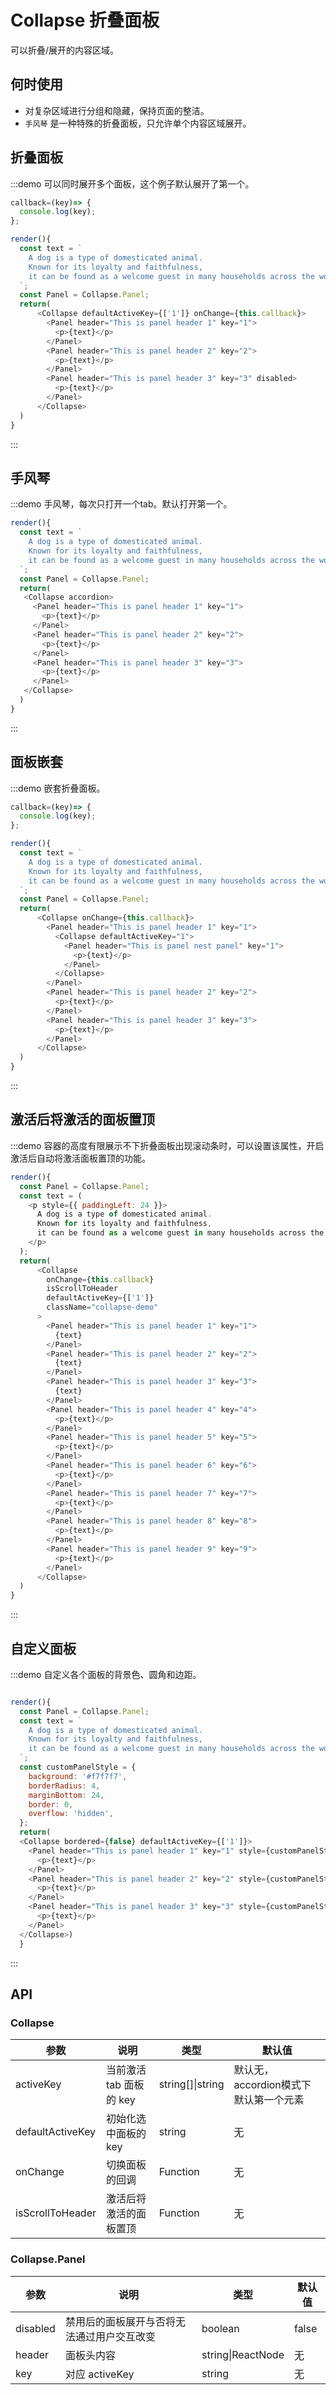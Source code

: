 # Collapse 折叠面板

可以折叠/展开的内容区域。

## 何时使用

- 对复杂区域进行分组和隐藏，保持页面的整洁。
- `手风琴` 是一种特殊的折叠面板，只允许单个内容区域展开。

## 折叠面板

:::demo 可以同时展开多个面板，这个例子默认展开了第一个。

```js
callback=(key)=> {
  console.log(key);
};

render(){
  const text = `
    A dog is a type of domesticated animal.
    Known for its loyalty and faithfulness,
    it can be found as a welcome guest in many households across the world.
  `;
  const Panel = Collapse.Panel;
  return(
      <Collapse defaultActiveKey={['1']} onChange={this.callback}>
        <Panel header="This is panel header 1" key="1">
          <p>{text}</p>
        </Panel>
        <Panel header="This is panel header 2" key="2">
          <p>{text}</p>
        </Panel>
        <Panel header="This is panel header 3" key="3" disabled>
          <p>{text}</p>
        </Panel>
      </Collapse>
  )
}
```
:::

<style>
p {
  margin: 0;
}
</style>

## 手风琴

:::demo 手风琴，每次只打开一个tab。默认打开第一个。

```js
render(){
  const text = `
    A dog is a type of domesticated animal.
    Known for its loyalty and faithfulness,
    it can be found as a welcome guest in many households across the world.
  `;
  const Panel = Collapse.Panel;
  return(
   <Collapse accordion>
     <Panel header="This is panel header 1" key="1">
       <p>{text}</p>
     </Panel>
     <Panel header="This is panel header 2" key="2">
       <p>{text}</p>
     </Panel>
     <Panel header="This is panel header 3" key="3">
       <p>{text}</p>
     </Panel>
   </Collapse>
  )
}

```
:::

## 面板嵌套

:::demo 嵌套折叠面板。

```js
callback=(key)=> {
  console.log(key);
};

render(){
  const text = `
    A dog is a type of domesticated animal.
    Known for its loyalty and faithfulness,
    it can be found as a welcome guest in many households across the world.
  `;
  const Panel = Collapse.Panel;
  return(
      <Collapse onChange={this.callback}>
        <Panel header="This is panel header 1" key="1">
          <Collapse defaultActiveKey="1">
            <Panel header="This is panel nest panel" key="1">
              <p>{text}</p>
            </Panel>
          </Collapse>
        </Panel>
        <Panel header="This is panel header 2" key="2">
          <p>{text}</p>
        </Panel>
        <Panel header="This is panel header 3" key="3">
          <p>{text}</p>
        </Panel>
      </Collapse>
  )
}
```
:::

## 激活后将激活的面板置顶

:::demo 容器的高度有限展示不下折叠面板出现滚动条时，可以设置该属性，开启激活后自动将激活面板置顶的功能。

```js
render(){
  const Panel = Collapse.Panel;
  const text = (
    <p style={{ paddingLeft: 24 }}>
      A dog is a type of domesticated animal.
      Known for its loyalty and faithfulness,
      it can be found as a welcome guest in many households across the world.
    </p>
  );
  return(
      <Collapse 
        onChange={this.callback}
        isScrollToHeader
        defaultActiveKey={['1']}
        className="collapse-demo"
      >
        <Panel header="This is panel header 1" key="1">
          {text}
        </Panel>
        <Panel header="This is panel header 2" key="2">
          {text}
        </Panel>
        <Panel header="This is panel header 3" key="3">
          {text}
        </Panel>
        <Panel header="This is panel header 4" key="4">
          <p>{text}</p>
        </Panel>
        <Panel header="This is panel header 5" key="5">
          <p>{text}</p>
        </Panel>
        <Panel header="This is panel header 6" key="6">
          <p>{text}</p>
        </Panel>
        <Panel header="This is panel header 7" key="7">
          <p>{text}</p>
        </Panel>
        <Panel header="This is panel header 8" key="8">
          <p>{text}</p>
        </Panel>
        <Panel header="This is panel header 9" key="9">
          <p>{text}</p>
        </Panel>
      </Collapse>
  )
}
```
:::

<style>
.collapse-demo {
  height: 260px;
}
</style>

## 自定义面板

:::demo 自定义各个面板的背景色、圆角和边距。

```js

render(){
  const Panel = Collapse.Panel;
  const text = `
    A dog is a type of domesticated animal.
    Known for its loyalty and faithfulness,
    it can be found as a welcome guest in many households across the world.
  `;
  const customPanelStyle = {
    background: '#f7f7f7',
    borderRadius: 4,
    marginBottom: 24,
    border: 0,
    overflow: 'hidden',
  };
  return(
  <Collapse bordered={false} defaultActiveKey={['1']}>
    <Panel header="This is panel header 1" key="1" style={customPanelStyle}>
      <p>{text}</p>
    </Panel>
    <Panel header="This is panel header 2" key="2" style={customPanelStyle}>
      <p>{text}</p>
    </Panel>
    <Panel header="This is panel header 3" key="3" style={customPanelStyle}>
      <p>{text}</p>
    </Panel>
  </Collapse>)
  }
```
:::

## API

### Collapse

| 参数 | 说明 | 类型 | 默认值 |
| --- | --- | --- | --- |
| activeKey | 当前激活 tab 面板的 key | string\[]\|string | 默认无，accordion模式下默认第一个元素 |
| defaultActiveKey | 初始化选中面板的 key | string | 无 |
| onChange | 切换面板的回调 | Function | 无 |
| isScrollToHeader | 激活后将激活的面板置顶 | Function | 无 |

### Collapse.Panel

| 参数 | 说明 | 类型 | 默认值 |
| --- | --- | --- | --- |
| disabled | 禁用后的面板展开与否将无法通过用户交互改变 | boolean | false |
| header | 面板头内容 | string\|ReactNode | 无 |
| key | 对应 activeKey | string | 无 |
